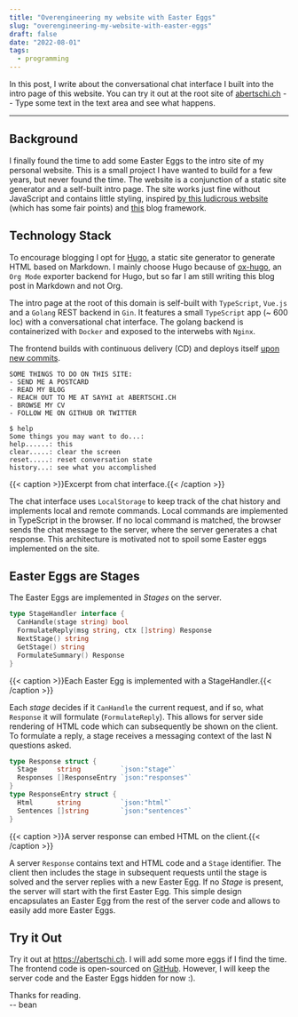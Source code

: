 ```yaml
---
title: "Overengineering my website with Easter Eggs"
slug: "overengineering-my-website-with-easter-eggs"
draft: false
date: "2022-08-01"
tags:
  - programming
---
```

In this post, I write about the conversational chat interface I built
into the intro page of this website. You can try it out at the root site of
[abertschi.ch](/) -- Type some text in the text area and see what happens.
<!--more-->
---

## Background
I finally found the time to add some Easter Eggs to the intro site of my
personal website. This is a small project I have wanted to build for a few
years, but never found the time. The website is a conjunction of a static site
generator and a self-built intro page. The site works just fine without
JavaScript and contains little styling, inspired [by this ludicrous
website](http://bettermotherfuckingwebsite.com/) (which has some fair points)
and [this](https://github.com/HermanMartinus/bearblog/) blog framework.

## Technology Stack
To encourage blogging I opt for [Hugo](/), a static site generator to generate
HTML based on Markdown. I mainly choose Hugo because of
[ox-hugo](https://github.com/kaushalmodi/ox-hugo), an `Org Mode` exporter
backend for Hugo, but so far I am still writing this blog post in Markdown and
not Org.


The intro page at the root of this domain is self-built with `TypeScript`,
`Vue.js` and a `Golang` REST backend in `Gin`. It features a small `TypeScript`
app (~ 600 loc) with a conversational chat interface. The golang backend is
containerized with `Docker` and exposed to the interwebs with `Nginx`.

The frontend builds with continuous delivery (CD) and deploys itself [upon new
commits](https://github.com/abertschi/abertschi.ch/actions/workflows/deploy.yml).



```
SOME THINGS TO DO ON THIS SITE:
- SEND ME A POSTCARD
- READ MY BLOG
- REACH OUT TO ME AT SAYHI at ABERTSCHI.CH
- BROWSE MY CV
- FOLLOW ME ON GITHUB OR TWITTER

$ help
Some things you may want to do...:
help......: this
clear.....: clear the screen
reset.....: reset conversation state
history...: see what you accomplished
```
{{< caption >}}Excerpt from chat interface.{{< /caption >}}

The chat interface uses `LocalStorage` to keep track of the chat history and
implements local and remote commands. Local commands are implemented in
TypeScript in the browser. If no local command is matched, the browser sends the
chat message to the server, where the server generates a chat response. This
architecture is motivated not to spoil some Easter eggs implemented on the site.

## Easter Eggs are Stages
The Easter Eggs are implemented in _Stages_ on the server.
```go
type StageHandler interface {
  CanHandle(stage string) bool
  FormulateReply(msg string, ctx []string) Response
  NextStage() string
  GetStage() string
  FormulateSummary() Response
}
```
{{< caption >}}Each Easter Egg is implemented with a StageHandler.{{< /caption >}}


Each _stage_ decides if it `CanHandle` the current request, and if so, what
`Response` it will formulate (`FormulateReply`). This allows for server side
rendering of HTML code which can subsequently be shown on the client. To
formulate a reply, a stage receives a messaging context of the last N questions
asked.

```go
type Response struct {
  Stage     string          `json:"stage"`
  Responses []ResponseEntry `json:"responses"`
}
type ResponseEntry struct {
  Html      string          `json:"html"`
  Sentences []string        `json:"sentences"`
}
```
{{< caption >}}A server response can embed HTML on the client.{{< /caption >}}

A server `Response` contains text and HTML code and a `Stage` identifier. The
client then includes the stage in subsequent requests until the stage is solved
and the server replies with a new Easter Egg. If no _Stage_ is present, the
server will start with the first Easter Egg. This simple design encapsulates an
Easter Egg from the rest of the server code and allows to easily add more Easter
Eggs.

## Try it Out

Try it out at https://abertschi.ch. I will add some more eggs if I find the
time. The frontend code is open-sourced on
[GitHub](https://github.com/abertschi/abertschi.ch). However, I will keep the
server code and the Easter Eggs hidden for now :).

Thanks for reading.  
-- bean
